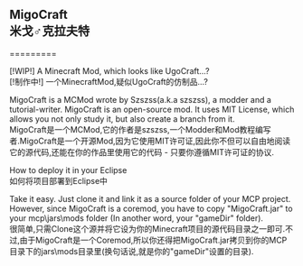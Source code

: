 <h2>MigoCraft<br/>
米戈♂克拉夫特</h2>
=========

[!WIP!] A Minecraft Mod, which looks like UgoCraft...?<br/>
[!制作中!] 一个MinecraftMod,疑似UgoCraft的仿制品...?


MigoCraft is a MCMod wrote by Szszss(a.k.a szszss), a modder and a tutorial-writer. MigoCraft is an open-source mod. It uses MIT License, which allows you not only study it, but also create a branch from it.<br/>
MigoCraft是一个MCMod,它的作者是szszss,一个Modder和Mod教程编写者.MigoCraft是一个开源Mod,因为它使用MIT许可证,因此你不但可以自由地阅读它的源代码,还能在你的作品里使用它的代码 - 只要你遵循MIT许可证的协议.


How to deploy it in your Eclipse<br/>
如何将项目部署到Eclipse中


Take it easy. Just clone it and link it as a source folder of your MCP project. However, since MigoCraft is a coremod, you have to copy "MigoCraft.jar" to your mcp\jars\mods folder (In another word, your "gameDir" folder).<br/>
很简单,只需Clone这个源并将它设为你的Minecraft项目的源代码目录之一即可.不过,由于MigoCraft是一个Coremod,所以你还得把MigoCraft.jar拷贝到你的MCP目录下的jars\mods目录里(换句话说,就是你的"gameDir"设置的目录). 

